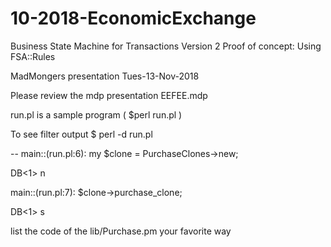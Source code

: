# 10-2018-EconomicExchange

Business State Machine for Transactions Version 2
Proof of concept: Using FSA::Rules

MadMongers presentation Tues-13-Nov-2018

Please review the mdp presentation EEFEE.mdp

run.pl is a sample program ( $perl run.pl )

To see filter output
$ perl -d run.pl


--
main::(run.pl:6):	my $clone = PurchaseClones->new;

  DB<1> n
  
main::(run.pl:7):	$clone->purchase_clone;

DB<1> s

list the code of the lib/Purchase.pm your favorite way

